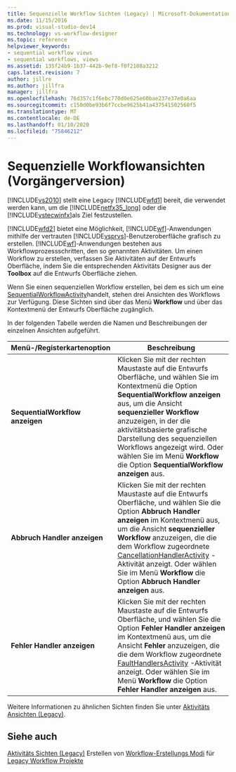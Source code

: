 ```yaml
---
title: Sequenzielle Workflow Sichten (Legacy) | Microsoft-Dokumentation
ms.date: 11/15/2016
ms.prod: visual-studio-dev14
ms.technology: vs-workflow-designer
ms.topic: reference
helpviewer_keywords:
- sequential workflow views
- sequential workflows, views
ms.assetid: 135f24b9-1b37-442b-9ef8-f0f2108a3212
caps.latest.revision: 7
author: jillre
ms.author: jillfra
manager: jillfra
ms.openlocfilehash: 76d357c1f6ebc770d0e625e60bae237e37e0a6aa
ms.sourcegitcommit: c150d0be93b6f7ccbe9625b41a437541502560f5
ms.translationtype: MT
ms.contentlocale: de-DE
ms.lasthandoff: 01/10/2020
ms.locfileid: "75846212"
---
```

# <a name="sequential-workflow-views-legacy"></a>Sequenzielle Workflowansichten (Vorgängerversion)
[!INCLUDE[vs2010](../includes/vs2010-md.md)] stellt eine Legacy [!INCLUDE[wfd1](../includes/wfd1-md.md)] bereit, die verwendet werden kann, um die [!INCLUDE[netfx35_long](../includes/netfx35-long-md.md)] oder die [!INCLUDE[vstecwinfx](../includes/vstecwinfx-md.md)]als Ziel festzustellen.

 [!INCLUDE[wfd2](../includes/wfd2-md.md)] bietet eine Möglichkeit, [!INCLUDE[wf](../includes/wf-md.md)]-Anwendungen mithilfe der vertrauten [!INCLUDE[vsprvs](../includes/vsprvs-md.md)]-Benutzeroberfläche grafisch zu erstellen. [!INCLUDE[wf](../includes/wf-md.md)]-Anwendungen bestehen aus Workflowprozessschritten, den so genannten Aktivitäten. Um einen Workflow zu erstellen, verfassen Sie Aktivitäten auf der Entwurfs Oberfläche, indem Sie die entsprechenden Aktivitäts Designer aus der **Toolbox** auf die Entwurfs Oberfläche ziehen.

 Wenn Sie einen sequenziellen Workflow erstellen, bei dem es sich um eine [SequentialWorkflowActivity](https://msdn2.microsoft.com/library/system.workflow.activities.sequentialworkflowactivity.aspx)handelt, stehen drei Ansichten des Workflows zur Verfügung. Diese Sichten sind über das Menü **Workflow** und über das Kontextmenü der Entwurfs Oberfläche zugänglich.

 In der folgenden Tabelle werden die Namen und Beschreibungen der einzelnen Ansichten aufgeführt.

|Menü-/Registerkartenoption|Beschreibung|
|----------------------|-----------------|
|**SequentialWorkflow anzeigen**|Klicken Sie mit der rechten Maustaste auf die Entwurfs Oberfläche, und wählen Sie im Kontextmenü die Option **SequentialWorkflow anzeigen** aus, um die Ansicht **sequenzieller Workflow** anzuzeigen, in der die aktivitätsbasierte grafische Darstellung des sequenziellen Workflows angezeigt wird. Oder wählen Sie im Menü **Workflow** die Option **SequentialWorkflow anzeigen** aus.|
|**Abbruch Handler anzeigen**|Klicken Sie mit der rechten Maustaste auf die Entwurfs Oberfläche, und wählen Sie die Option **Abbruch Handler anzeigen** im Kontextmenü aus, um die Ansicht **sequenzieller Workflow** anzuzeigen, die die dem Workflow zugeordnete [CancellationHandlerActivity](https://msdn2.microsoft.com/library/system.workflow.componentmodel.cancellationhandleractivity.aspx) -Aktivität anzeigt. Oder wählen Sie im Menü **Workflow** die Option **Abbruch Handler anzeigen** aus.|
|**Fehler Handler anzeigen**|Klicken Sie mit der rechten Maustaste auf die Entwurfs Oberfläche, und wählen Sie die Option **Fehler Handler anzeigen** im Kontextmenü aus, um die Ansicht **Fehler** anzuzeigen, die die dem Workflow zugeordnete [FaultHandlersActivity](https://msdn2.microsoft.com/library/system.workflow.componentmodel.faulthandlersactivity.aspx) -Aktivität anzeigt. Oder wählen Sie im Menü **Workflow** die Option **Fehler Handler anzeigen** aus.|

 Weitere Informationen zu ähnlichen Sichten finden Sie unter [Aktivitäts Ansichten (Legacy)](../workflow-designer/activity-views-legacy.md).

## <a name="see-also"></a>Siehe auch
 [Aktivitäts Sichten (Legacy)](../workflow-designer/activity-views-legacy.md) Erstellen von [Workflow-Erstellungs Modi](https://msdn2.microsoft.com/library/bb628440.aspx) für [Legacy Workflow Projekte](../workflow-designer/creating-legacy-workflow-projects.md)
